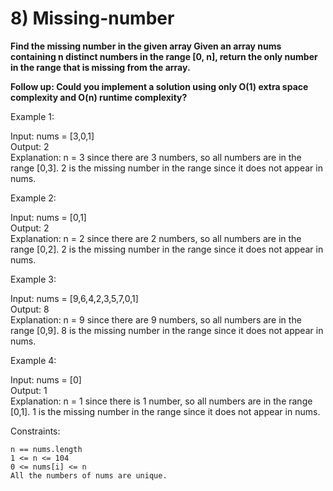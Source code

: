 # 8) Missing-number
<b>Find the missing number in the given array
Given an array nums containing n distinct numbers in the range [0, n], return the only number in the range that is missing from the array.

Follow up: Could you implement a solution using only O(1) extra space complexity and O(n) runtime complexity?</b>

 

Example 1:

Input: nums = [3,0,1]<br>
Output: 2<br>
Explanation: n = 3 since there are 3 numbers, so all numbers are in the range [0,3]. 2 is the missing number in the range since it does not appear in nums.<br>

Example 2:

Input: nums = [0,1]<br>
Output: 2<br>
Explanation: n = 2 since there are 2 numbers, so all numbers are in the range [0,2]. 2 is the missing number in the range since it does not appear in nums.<br>

Example 3:

Input: nums = [9,6,4,2,3,5,7,0,1]<br>
Output: 8<br>
Explanation: n = 9 since there are 9 numbers, so all numbers are in the range [0,9]. 8 is the missing number in the range since it does not appear in nums.<br>

Example 4:

Input: nums = [0]<br>
Output: 1<br>
Explanation: n = 1 since there is 1 number, so all numbers are in the range [0,1]. 1 is the missing number in the range since it does not appear in nums.<br>

 

Constraints:

    n == nums.length
    1 <= n <= 104
    0 <= nums[i] <= n
    All the numbers of nums are unique.


